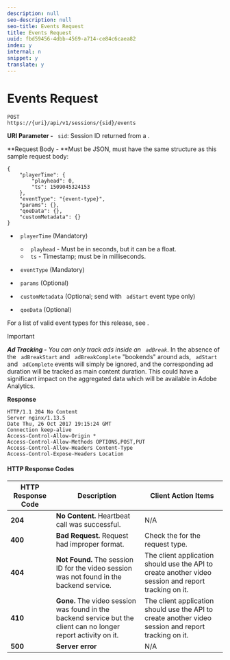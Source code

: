 ```yaml
---
description: null
seo-description: null
seo-title: Events Request
title: Events Request
uuid: fbd59456-4dbb-4569-a714-ce84c6caea82
index: y
internal: n
snippet: y
translate: y
---
```


# Events Request


```
POST 
https://{uri}/api/v1/sessions/{sid}/events 

```


**URI Parameter -** ` sid`: Session ID returned from a [](../../c_vhl_col-api_overview/mc-api-ref/c_vhl_col-api_ref_sessions_req.md).

**Request Body - **Must be JSON, must have the same structure as this sample request body: 


```
{ 
    "playerTime": { 
        "playhead": 0, 
        "ts": 1509045324153 
    }, 
    "eventType": "{event-type}", 
    "params": {}, 
    "qoeData": {}, 
    "customMetadata": {} 
}
```

* ` playerTime` (Mandatory) 
    * ` playhead` - Must be in seconds, but it can be a float.
    * ` ts` - Timestamp; must be in milliseconds.

* ` eventType` (Mandatory)
* ` params` (Optional)
* ` customMetadata` (Optional; send with ` adStart` event type only)
* ` qoeData` (Optional)


For a list of valid event types for this release, see [](../../c_vhl_col-api_overview/mc-api-ref/c_vhl_col-api_ref_event_types.md).


>[!IMPORTANT]
>
>***Ad Tracking -** You can only track ads inside an ` adBreak`*. In the absence of the ` adBreakStart` and ` adBreakComplete` "bookends" around ads, ` adStart` and ` adComplete` events will simply be ignored, and the corresponding ad duration will be tracked as main content duration. This could have a significant impact on the aggregated data which will be available in Adobe Analytics.




**Response**

```
HTTP/1.1 204 No Content 
Server nginx/1.13.5 
Date Thu, 26 Oct 2017 19:15:24 GMT 
Connection keep-alive 
Access-Control-Allow-Origin * 
Access-Control-Allow-Methods OPTIONS,POST,PUT 
Access-Control-Allow-Headers Content-Type 
Access-Control-Expose-Headers Location
```

#### HTTP Response Codes
|  HTTP Response Code  | Description  | Client Action Items  |
|---|---|---|
|  **204** | **No Content.** Heartbeat call was successful.  | N/A  |
|  **400** | **Bad Request.** Request had improper format.  | Check the [](../../c_vhl_col-api_overview/mc-api-ref/c_vhl_col-api_ref_json_validation.md) for the request type.  |
|  **404** | **Not Found.** The session ID for the video session was not found in the backend service.  | The client application should use the [](../../c_vhl_col-api_overview/mc-api-ref/c_vhl_col-api_ref_sessions_req.md) API to create another video session and report tracking on it.  |
|  **410** | **Gone.** The video session was found in the backend service but the client can no longer report activity on it.  | The client application should use the [](../../c_vhl_col-api_overview/mc-api-ref/c_vhl_col-api_ref_sessions_req.md) API to create another video session and report tracking on it.  |
|  **500** | **Server error** | N/A  |

